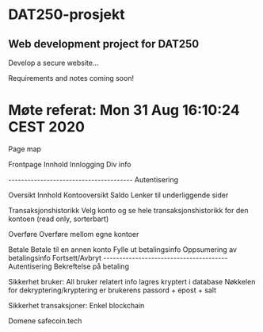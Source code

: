 # DAT250-prosjekt

## Web development project for DAT250

Develop a secure website...

Requirements and notes coming soon!

# Møte referat:       Mon 31 Aug 16:10:24 CEST 2020

Page map

Frontpage
    Innhold
        Innlogging
        Div info

--------------------------------------- Autentisering

Oversikt
    Innhold
        Kontooversikt
        Saldo
        Lenker til underliggende sider

Transaksjonshistorikk
    Velg konto og se hele transaksjonshistorikk for den kontoen (read only, sorterbart)

Overføre
    Overføre mellom egne kontoer

Betale
    Betale til en annen konto
        Fylle ut betalingsinfo
        Oppsumering av betalingsinfo
            Fortsett/Avbryt
--------------------------------------- Autentisering
        Bekreftelse på betaling


Sikkerhet bruker:
    All bruker relatert info lagres kryptert i database
    Nøkkelen for dekryptering/kryptering er brukerens passord + epost + salt


Sikkerhet transaksjoner:
    Enkel blockchain

Domene
    safecoin.tech



